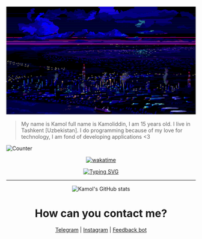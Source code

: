 ![screen-gif](https://raw.githubusercontent.com/kamolgks/assets/main/f1f9795d6da6d6acfef6422cbcc070e0.gif)
> My name is Kamol full name is Kamoliddin, I am 15 years old. I live in Tashkent [Uzbekistan]. I do programming because of my love for technology, I am fond of developing applications <3

![Counter](https://count.getloli.com/get/@kamolgks)

<div align="center">

[![wakatime](https://wakatime.com/badge/user/cd78fb4f-27ff-40b1-8a3c-eddd5695a9d1.svg)](https://wakatime.com/@cd78fb4f-27ff-40b1-8a3c-eddd5695a9d1)

[![Typing SVG](https://readme-typing-svg.herokuapp.com?color=%2336BCF7&lines=Tg-bots,+Frontend+developer)](https://t.me/shitmodules)

---

![Kamol's GitHub stats](https://github-readme-stats.vercel.app/api?username=kamolgks&show_icons=true&theme=dark)

<h1>How can you contact me?</h1>
<a href="https://t.me/kamolgks">Telegram</a> | <a href="https://Instagram.com/kamolgks">Instagram</a> | <a href="https://t.me/fkamolgks_bot">Feedback bot</a>

</div>

